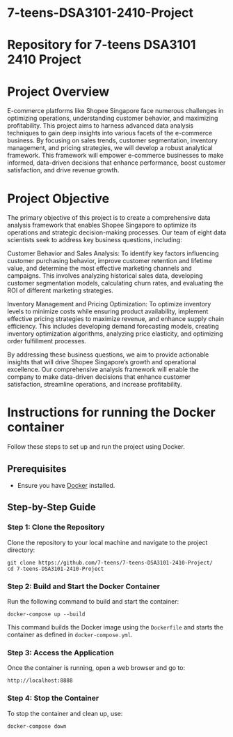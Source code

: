 # 7-teens-DSA3101-2410-Project
# Repository for 7-teens DSA3101 2410 Project

# Project Overview
E-commerce platforms like Shopee Singapore face numerous challenges in optimizing operations, understanding customer behavior, and maximizing profitability. This project aims to harness advanced data analysis techniques to gain deep insights into various facets of the e-commerce business. By focusing on sales trends, customer segmentation, inventory management, and pricing strategies, we will develop a robust analytical framework. This framework will empower e-commerce businesses to make informed, data-driven decisions that enhance performance, boost customer satisfaction, and drive revenue growth.

# Project Objective
The primary objective of this project is to create a comprehensive data analysis framework that enables Shopee Singapore to optimize its operations and strategic decision-making processes. Our team of eight data scientists seek to address key business questions, including:

Customer Behavior and Sales Analysis: To identify key factors influencing customer purchasing behavior, improve customer retention and lifetime value, and determine the most effective marketing channels and campaigns. This involves analyzing historical sales data, developing customer segmentation models, calculating churn rates, and evaluating the ROI of different marketing strategies.

Inventory Management and Pricing Optimization: To optimize inventory levels to minimize costs while ensuring product availability, implement effective pricing strategies to maximize revenue, and enhance supply chain efficiency. This includes developing demand forecasting models, creating inventory optimization algorithms, analyzing price elasticity, and optimizing order fulfillment processes.

By addressing these business questions, we aim to provide actionable insights that will drive Shopee Singapore’s growth and operational excellence. Our comprehensive analysis framework will enable the company to make data-driven decisions that enhance customer satisfaction, streamline operations, and increase profitability.


# Instructions for running the Docker container
Follow these steps to set up and run the project using Docker.

## Prerequisites
- Ensure you have [Docker](https://docs.docker.com/get-docker/) installed.

## Step-by-Step Guide

### Step 1: Clone the Repository
Clone the repository to your local machine and navigate to the project directory:
```
git clone https://github.com/7-teens/7-teens-DSA3101-2410-Project/
cd 7-teens-DSA3101-2410-Project
```
### Step 2: Build and Start the Docker Container
Run the following command to build and start the container:
```
docker-compose up --build
```
This command builds the Docker image using the `Dockerfile` and starts the container as defined in `docker-compose.yml`.

### Step 3: Access the Application
Once the container is running, open a web browser and go to:
```
http://localhost:8888
```
### Step 4: Stop the Container
To stop the container and clean up, use:
```
docker-compose down
```

